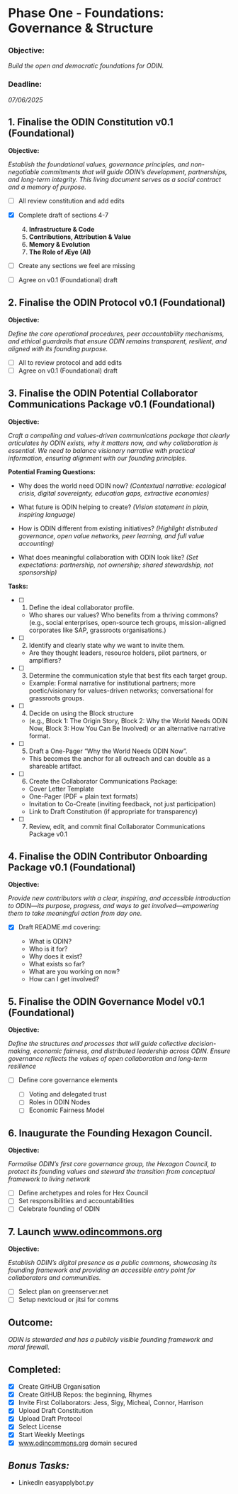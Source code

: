# Phase One - Foundations: Governance & Structure

### **Objective**:

_Build the open and democratic foundations for ODIN._

### **Deadline:**

_07/06/2025_

## 1. Finalise the ODIN Constitution v0.1 (Foundational)

**Objective:**

_Establish the foundational values, governance principles, and non-negotiable commitments that will guide ODIN’s development, partnerships, and long-term integrity. This living document serves as a social contract and a memory of purpose._

- [ ] All review constitution and add edits
- [x] Complete draft of sections 4-7

  4. **Infrastructure & Code**
  5. **Contributions, Attribution & Value**
  6. **Memory & Evolution**
  7. **The Role of Æye (AI)**

- [ ] Create any sections we feel are missing
- [ ] Agree on v0.1 (Foundational) draft

## 2. Finalise the ODIN Protocol v0.1 (Foundational)

**Objective:**

_Define the core operational procedures, peer accountability mechanisms, and ethical guardrails that ensure ODIN remains transparent, resilient, and aligned with its founding purpose._

- [ ] All to review protocol and add edits
- [ ] Agree on v0.1 (Foundational) draft

## 3. Finalise the ODIN Potential Collaborator Communications Package v0.1 (Foundational)

**Objective:**

_Craft a compelling and values-driven communications package that clearly articulates hy ODIN exists, why it matters now, and why collaboration is essential. We need to balance visionary narrative with practical information, ensuring alignment with our founding principles._

**Potential Framing Questions:**

- Why does the world need ODIN now? _(Contextual narrative: ecological crisis, digital sovereignty, education gaps, extractive economies)_

- What future is ODIN helping to create? _(Vision statement in plain, inspiring language)_

- How is ODIN different from existing initiatives? _(Highlight distributed governance, open value networks, peer learning, and full value accounting)_

- What does meaningful collaboration with ODIN look like? _(Set expectations: partnership, not ownership; shared stewardship, not sponsorship)_

**Tasks:**

- [ ] 1. Define the ideal collaborator profile.

   - Who shares our values? Who benefits from a thriving commons? (e.g., social enterprises, open-source tech groups, mission-aligned corporates like SAP, grassroots organisations.)

- [ ] 2. Identify and clearly state why we want to invite them.

   - Are they thought leaders, resource holders, pilot partners, or amplifiers?

- [ ] 3. Determine the communication style that best fits each target group.

   - Example: Formal narrative for institutional partners; more poetic/visionary for values-driven networks; conversational for grassroots groups.

- [ ] 4. Decide on using the Block structure

   - (e.g., Block 1: The Origin Story, Block 2: Why the World Needs ODIN Now, Block 3: How You Can Be Involved) or an alternative narrative format.

- [ ] 5. Draft a One-Pager “Why the World Needs ODIN Now”.

   - This becomes the anchor for all outreach and can double as a shareable artifact.

- [ ] 6. Create the Collaborator Communications Package:

   - Cover Letter Template
   - One-Pager (PDF + plain text formats)
   - Invitation to Co-Create (inviting feedback, not just participation)
   - Link to Draft Constitution (if appropriate for transparency)

- [ ] 7. Review, edit, and commit final Collaborator Communications Package v0.1

## 4. Finalise the ODIN Contributor Onboarding Package v0.1 (Foundational)

**Objective:**

_Provide new contributors with a clear, inspiring, and accessible introduction to ODIN—its purpose, progress, and ways to get involved—empowering them to take meaningful action from day one._

- [x] Draft README.md covering:

  - What is ODIN?
  - Who is it for?
  - Why does it exist?
  - What exists so far?
  - What are you working on now?
  - How can I get involved?

## 5. Finalise the ODIN Governance Model v0.1 (Foundational)

**Objective:**

_Define the structures and processes that will guide collective decision-making, economic fairness, and distributed leadership across ODIN. Ensure governance reflects the values of open collaboration and long-term resilience_

- [ ] Define core governance elements

  - [ ] Voting and delegated trust
  - [ ] Roles in ODIN Nodes
  - [ ] Economic Fairness Model

## 6. Inaugurate the Founding Hexagon Council.

**Objective:**

_Formalise ODIN’s first core governance group, the Hexagon Council, to protect its founding values and steward the transition from conceptual framework to living network_

- [ ] Define archetypes and roles for Hex Council
- [ ] Set responsibilities and accountabilities
- [ ] Celebrate founding of ODIN

## 7. Launch www.odincommons.org

**Objective:**

_Establish ODIN’s digital presence as a public commons, showcasing its founding framework and providing an accessible entry point for collaborators and communities._

- [ ] Select plan on greenserver.net
- [ ] Setup nextcloud or jitsi for comms

## **Outcome:**

_ODIN is stewarded and has a publicly visible founding framework and moral firewall._

## Completed:

- [x] Create GitHUB Organisation
- [x] Create GitHUB Repos: the beginning, Rhymes
- [x] Invite First Collaborators: Jess, Sigy, Micheal, Connor, Harrison
- [x] Upload Draft Constitution
- [x] Upload Draft Protocol
- [x] Select License
- [x] Start Weekly Meetings
- [x] www.odincommons.org domain secured

## _Bonus Tasks:_

- LinkedIn easyapplybot.py
